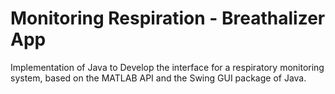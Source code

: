 # Monitoring Respiration - Breathalizer App
 Implementation of Java to Develop the interface for a respiratory monitoring system, based on the MATLAB API and the Swing GUI package of Java.
